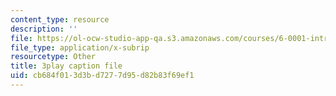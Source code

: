 ```yaml
---
content_type: resource
description: ''
file: https://ol-ocw-studio-app-qa.s3.amazonaws.com/courses/6-0001-introduction-to-computer-science-and-programming-in-python-fall-2016/cb684f013d3bd7277d95d82b83f69ef1_qq7I2MQNrtU.srt
file_type: application/x-subrip
resourcetype: Other
title: 3play caption file
uid: cb684f01-3d3b-d727-7d95-d82b83f69ef1
---
```

